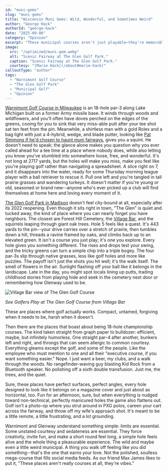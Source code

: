 ```yaml
---
id: "muni-gems"
slug: "muni-gems"
title: "Wisconsin Muni Gems: Wild, Wonderful, and Sometimes Weird"
author: "George Hack"
authorId: "george-hack"
date: "2025-09-06"
category: "Opinion"
excerpt: "These municipal courses aren't just playable—they're memorable. Short, untamed, forgiving when they need to be, harsh when they don't, they remind golfers why the game is meant to be a little wild, sometimes frustrating, but always grounding."
image:
  src: "/optimized/muni-gem.webp"
  alt: "Scenic Fairway at The Glen Golf Park."
  caption: "Scenic Fairway at The Glen Golf Park."
  courtesy: "[Marie Hack](/about#marie-hack)"
calloutType: "author"
tags:
  - "Warnimont Golf Course"
  - "The Glen Golf Park"
  - "Municipal Golf"
  - "Opinion"
---
```


[Warnimont Golf Course in Milwaukee](https://mke.golf/warnimont/) is an 18-hole par-3 along Lake Michigan built on a former Army missile base. It winds through woods and wildflowers, and you'll often have doves perched on the edges of the greens, cooing for you to sink that very miss-able putt after your tee shot sat ten feet from the pin. Meanwhile, a shirtless man with a gold Rolex and a bag light with just a 4-hybrid, wedge, and blade putter, looking like [Pat Simmons if he'd chosen to haunt muni fairways](https://www.youtube.com/watch?v=vpBRiMrpdWU), gives you a squint. He doesn't need to speak; the glance alone makes you question why you ever called ahead for a tee time at a place where nobody does, while also letting you know you've stumbled into somewhere loose, free, and wonderful. It's not long at 2717 yards, but the holes will make you miss, make you feel like you're playing golf rather than navigating a spreadsheet. A slice right on 7, and it disappears into the water, ready for some Thursday morning league player with a ball retriever to rescue it. Pull one left and you're tangled in tall prairie grasses and wandering turkeys. It doesn't matter if you're young or old, seasoned or brand new--anyone who's ever picked up a club will find themselves at home here and loving every moment of it.

[The Glen Golf Park in Madison](https://www.cityofmadison.com/parks/golf/courses/glen) doesn't feel city-bound at all, especially after its 2022 reopening. Even though it sits right in town, "The Glen" is quiet and tucked away, the kind of place where you can nearly forget you have neighbors. The closest are Forest Hill Cemetery, the [Village Bar](https://www.facebook.com/TheVillageBar/?_rdr), and the squirrels leaping through giant oak trees. Hole 5 feels like a quest. It's 443 yards to the pin--your drive carries over a stretch of prairie, then tumbles down a hill, threads a ravine framed by oaks, and climbs back up to an elevated green. It isn't a course you just play; it's one you explore. Every hole gives you something different. The rises and drops test your swing, and the tricky greens can turn a simple chip into a triple bogey. The four par-3s slip through native grasses, less like golf holes and more like puzzles. The payoff isn't just the shots you hit well; it's the walk itself. The smell of flowers in the air. Sunlight flashing off your ball like it belongs in the landscape. Late in the day, you might spot locals lining up putts, trading childhood stories from playing hide and seek in the cemetery next door or remembering how Glenway used to be.

![Village Bar view of The Glen Golf Course](/optimized/villagebar.webp)

*See Golfers Play at The Glen Golf Course from Village Bar*

These are places where golf actually works. Compact, untamed, forgiving when it needs to be, harsh when it doesn't.

Then there are the places that boast about being 18-hole championship courses. The kind taken straight from graph paper to bulldozer: efficient, maybe, but infinitely humorless. One straight par-4 after another, bunkers left and right, and throngs that can seem allergic to common courtesy. Everything gleams except the golf, and some of the people. Like the employee who must mention to one and all their "executive course, if you want something easier." Nope. I just want a beer, my clubs, and a walk through the woods. No rangefinder-waving guy blasting Kid Rock from a Bluetooth speaker. No polishing off a sixth double transfusion. Just me, the trees, and the quiet.

Sure, these places have perfect surfaces, perfect angles, every hole designed to look like it belongs on a magazine cover and just about as horizontal, too. Fun for an afternoon, sure, but when everything is nudged toward non-technical, perfectly manicured holes the game also flattens out. Golf isn't a photo-op where you strut around in PXG polos, careen your cart across the fairway, and throw off my wife's approach shot. It's meant to be a little remote, a little frustrating, and a lot grounding.

Warnimont and Glenway understand something simple: limits are essential. Some unstated courtesy and sedateness are essential. They force creativity, invite fun, and make a short round feel long, a simple hole feels alive and the whole thing a pleasurable experience. The wild and maybe even a little weird municipal. A thing you walk off feeling like you did something--that's the one that earns your love. Not the polished, soulless mega-course that fills social media feeds. As our friend Max James likes to put it, "These places aren't really courses at all, they're vibes."
